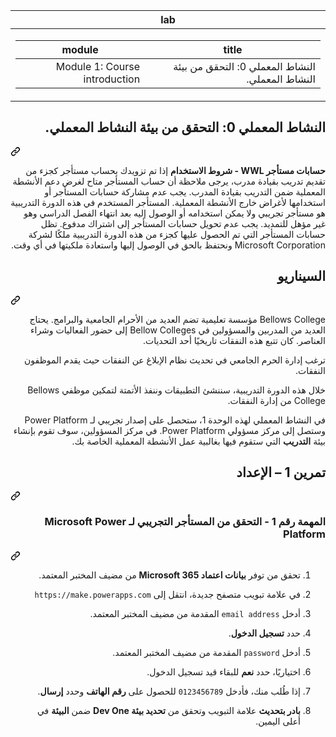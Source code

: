 <div class="Box-sc-g0xbh4-0 eoaCFS js-snippet-clipboard-copy-unpositioned undefined" data-hpc="true"><div dir="rtl"><article class="markdown-body entry-content container-lg" itemprop="text"><markdown-accessiblity-table data-catalyst=""><table>
  <thead>
  <tr>
  <th>lab</th>
  </tr>
  </thead>
  <tbody>
  <tr>
  <td><div dir="rtl"><table>
  <thead>
  <tr>
  <th>title</th>
  <th>module</th>
  </tr>
  </thead>
  <tbody>
  <tr>
  <td><div dir="rtl">النشاط المعملي 0: التحقق من بيئة النشاط المعملي.</div></td>
  <td><div dir="rtl">Module 1: Course introduction</div></td>
  </tr>
  </tbody>
</table>
</div></td>
  </tr>
  </tbody>
</table></markdown-accessiblity-table>
<div dir="rtl"><div class="markdown-heading" dir="auto"><h1 tabindex="-1" dir="rtl" class="heading-element">النشاط المعملي 0: التحقق من بيئة النشاط المعملي.</h1><a id="user-content-النشاط-المعملي-0-التحقق-من-بيئة-النشاط-المعملي" class="anchor" aria-label="Permalink: النشاط المعملي 0: التحقق من بيئة النشاط المعملي." href="#النشاط-المعملي-0-التحقق-من-بيئة-النشاط-المعملي"><svg class="octicon octicon-link" viewBox="0 0 16 16" version="1.1" width="16" height="16" aria-hidden="true"><path d="m7.775 3.275 1.25-1.25a3.5 3.5 0 1 1 4.95 4.95l-2.5 2.5a3.5 3.5 0 0 1-4.95 0 .751.751 0 0 1 .018-1.042.751.751 0 0 1 1.042-.018 1.998 1.998 0 0 0 2.83 0l2.5-2.5a2.002 2.002 0 0 0-2.83-2.83l-1.25 1.25a.751.751 0 0 1-1.042-.018.751.751 0 0 1-.018-1.042Zm-4.69 9.64a1.998 1.998 0 0 0 2.83 0l1.25-1.25a.751.751 0 0 1 1.042.018.751.751 0 0 1 .018 1.042l-1.25 1.25a3.5 3.5 0 1 1-4.95-4.95l2.5-2.5a3.5 3.5 0 0 1 4.95 0 .751.751 0 0 1-.018 1.042.751.751 0 0 1-1.042.018 1.998 1.998 0 0 0-2.83 0l-2.5 2.5a1.998 1.998 0 0 0 0 2.83Z"></path></svg></a></div><a id="user-content-النشاط-المعملي-0-التحقق-من-بيئة-النشاط-المعملي" aria-label="Permalink: النشاط المعملي 0: التحقق من بيئة النشاط المعملي." href="#النشاط-المعملي-0-التحقق-من-بيئة-النشاط-المعملي"></a></div>
<p dir="rtl"><strong>حسابات مستأجر WWL - شروط الاستخدام</strong> إذا تم تزويدك بحساب مستأجر كجزء من تقديم تدريب بقيادة مدرب، يرجى ملاحظة أن حساب المستأجر متاح لغرض دعم الأنشطة المعملية ضمن التدريب بقيادة المدرب. يجب عدم مشاركة حسابات المستأجر أو استخدامها لأغراض خارج الأنشطة المعملية. المستأجر المستخدم في هذه الدورة التدريبية هو مستأجر تجريبي ولا يمكن استخدامه أو الوصول إليه بعد انتهاء الفصل الدراسي وهو غير مؤهل للتمديد. يجب عدم تحويل حسابات المستأجر إلى اشتراك مدفوع. تظل حسابات المستأجر التي تم الحصول عليها كجزء من هذه الدورة التدريبية ملكًا لشركة Microsoft Corporation ونحتفظ بالحق في الوصول إليها واستعادة ملكيتها في أي وقت.</p>
<div dir="rtl"><div class="markdown-heading" dir="auto"><h2 tabindex="-1" dir="rtl" class="heading-element">السيناريو</h2><a id="user-content-السيناريو" class="anchor" aria-label="Permalink: السيناريو" href="#السيناريو"><svg class="octicon octicon-link" viewBox="0 0 16 16" version="1.1" width="16" height="16" aria-hidden="true"><path d="m7.775 3.275 1.25-1.25a3.5 3.5 0 1 1 4.95 4.95l-2.5 2.5a3.5 3.5 0 0 1-4.95 0 .751.751 0 0 1 .018-1.042.751.751 0 0 1 1.042-.018 1.998 1.998 0 0 0 2.83 0l2.5-2.5a2.002 2.002 0 0 0-2.83-2.83l-1.25 1.25a.751.751 0 0 1-1.042-.018.751.751 0 0 1-.018-1.042Zm-4.69 9.64a1.998 1.998 0 0 0 2.83 0l1.25-1.25a.751.751 0 0 1 1.042.018.751.751 0 0 1 .018 1.042l-1.25 1.25a3.5 3.5 0 1 1-4.95-4.95l2.5-2.5a3.5 3.5 0 0 1 4.95 0 .751.751 0 0 1-.018 1.042.751.751 0 0 1-1.042.018 1.998 1.998 0 0 0-2.83 0l-2.5 2.5a1.998 1.998 0 0 0 0 2.83Z"></path></svg></a></div><a id="user-content-السيناريو" aria-label="Permalink: السيناريو" href="#السيناريو"></a></div>
<p dir="rtl">Bellows College مؤسسة تعليمية تضم العديد من الأحرام الجامعية والبرامج. يحتاج العديد من المدربين والمسؤولين في Bellow Colleges إلى حضور الفعاليات وشراء العناصر. كان تتبع هذه النفقات تاريخيًا أحد التحديات.</p>
<p dir="rtl">ترغب إدارة الحرم الجامعي في تحديث نظام الإبلاغ عن النفقات حيث يقدم الموظفون النفقات.</p>
<p dir="rtl">خلال هذه الدورة التدريبية، سننشئ التطبيقات وننفذ الأتمتة لتمكين موظفي Bellows College من إدارة النفقات.</p>
<p dir="rtl">في النشاط المعملي لهذه الوحدة 1، ستحصل على إصدار تجريبي لـ Power Platform وستصل إلى مركز مسؤولي Power Platform. في مركز المسؤولين، سوف تقوم بإنشاء بيئة <strong>التدريب</strong> التي ستقوم فيها بغالبية عمل الأنشطة المعملية الخاصة بك.</p>
<div dir="rtl"><div class="markdown-heading" dir="auto"><h2 tabindex="-1" dir="rtl" class="heading-element">تمرين 1 – الإعداد</h2><a id="user-content-تمرين-1--الإعداد" class="anchor" aria-label="Permalink: تمرين 1 – الإعداد" href="#تمرين-1--الإعداد"><svg class="octicon octicon-link" viewBox="0 0 16 16" version="1.1" width="16" height="16" aria-hidden="true"><path d="m7.775 3.275 1.25-1.25a3.5 3.5 0 1 1 4.95 4.95l-2.5 2.5a3.5 3.5 0 0 1-4.95 0 .751.751 0 0 1 .018-1.042.751.751 0 0 1 1.042-.018 1.998 1.998 0 0 0 2.83 0l2.5-2.5a2.002 2.002 0 0 0-2.83-2.83l-1.25 1.25a.751.751 0 0 1-1.042-.018.751.751 0 0 1-.018-1.042Zm-4.69 9.64a1.998 1.998 0 0 0 2.83 0l1.25-1.25a.751.751 0 0 1 1.042.018.751.751 0 0 1 .018 1.042l-1.25 1.25a3.5 3.5 0 1 1-4.95-4.95l2.5-2.5a3.5 3.5 0 0 1 4.95 0 .751.751 0 0 1-.018 1.042.751.751 0 0 1-1.042.018 1.998 1.998 0 0 0-2.83 0l-2.5 2.5a1.998 1.998 0 0 0 0 2.83Z"></path></svg></a></div><a id="user-content-تمرين-1--الإعداد" aria-label="Permalink: تمرين 1 – الإعداد" href="#تمرين-1--الإعداد"></a></div>
<div dir="rtl"><div class="markdown-heading" dir="auto"><h3 tabindex="-1" dir="rtl" class="heading-element">المهمة رقم 1 - التحقق من المستأجر التجريبي لـ Microsoft Power Platform</h3><a id="user-content-المهمة-رقم-1---التحقق-من-المستأجر-التجريبي-لـ-microsoft-power-platform" class="anchor" aria-label="Permalink: المهمة رقم 1 - التحقق من المستأجر التجريبي لـ Microsoft Power Platform" href="#المهمة-رقم-1---التحقق-من-المستأجر-التجريبي-لـ-microsoft-power-platform"><svg class="octicon octicon-link" viewBox="0 0 16 16" version="1.1" width="16" height="16" aria-hidden="true"><path d="m7.775 3.275 1.25-1.25a3.5 3.5 0 1 1 4.95 4.95l-2.5 2.5a3.5 3.5 0 0 1-4.95 0 .751.751 0 0 1 .018-1.042.751.751 0 0 1 1.042-.018 1.998 1.998 0 0 0 2.83 0l2.5-2.5a2.002 2.002 0 0 0-2.83-2.83l-1.25 1.25a.751.751 0 0 1-1.042-.018.751.751 0 0 1-.018-1.042Zm-4.69 9.64a1.998 1.998 0 0 0 2.83 0l1.25-1.25a.751.751 0 0 1 1.042.018.751.751 0 0 1 .018 1.042l-1.25 1.25a3.5 3.5 0 1 1-4.95-4.95l2.5-2.5a3.5 3.5 0 0 1 4.95 0 .751.751 0 0 1-.018 1.042.751.751 0 0 1-1.042.018 1.998 1.998 0 0 0-2.83 0l-2.5 2.5a1.998 1.998 0 0 0 0 2.83Z"></path></svg></a></div><a id="user-content-المهمة-رقم-1---التحقق-من-المستأجر-التجريبي-لـ-microsoft-power-platform" aria-label="Permalink: المهمة رقم 1 - التحقق من المستأجر التجريبي لـ Microsoft Power Platform" href="#المهمة-رقم-1---التحقق-من-المستأجر-التجريبي-لـ-microsoft-power-platform"></a></div>
<ol dir="rtl">
<li>
<p dir="rtl">تحقق من توفر <strong>بيانات اعتماد Microsoft 365</strong> من مضيف المختبر المعتمد.</p>
</li>
<li>
<p dir="rtl">في علامة تبويب متصفح جديدة، انتقل إلى <code>https://make.powerapps.com</code></p>
</li>
<li>
<p dir="rtl">أدخل <code>email address</code> المقدمة من مضيف المختبر المعتمد.</p>
</li>
<li>
<p dir="rtl">حدد <strong>تسجيل الدخول</strong>.</p>
</li>
<li>
<p dir="rtl">أدخل <code>password</code> المقدمة من مضيف المختبر المعتمد.</p>
</li>
<li>
<p dir="rtl">اختياريًا، حدد <strong>نعم</strong> للبقاء قيد تسجيل الدخول.</p>
</li>
<li>
<p dir="rtl">إذا طُلب منك، فأدخل <code>0123456789</code> للحصول على <strong>رقم الهاتف</strong> وحدد <strong>إرسال</strong>.</p>
</li>
<li>
<p dir="rtl"><strong>بادر بتحديث</strong> علامة التبويب وتحقق من <strong>تحديد بيئة Dev One</strong> ضمن <strong>البيئة</strong> في أعلى اليمين.</p>
</li>
</ol>

</article></div>
